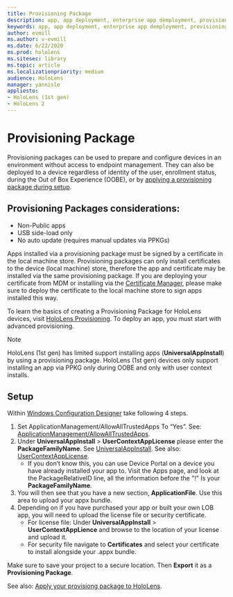 ```yaml
---
title: Provisioning Package
description: app, app deployment, enterprise app demployment, provisioning 
keywords: app, app deployment, enterprise app demployment, provisioning 
author: evmill
ms.author: v-evmill
ms.date: 6/22/2020
ms.prod: hololens
ms.sitesec: library
ms.topic: article
ms.localizationpriority: medium
audience: HoloLens
manager: yannisle
appliesto:
- HoloLens (1st gen)
- HoloLens 2
---
```


# Provisioning Package

Provisioning packages can be used to prepare and configure devices in an environment without access to endpoint management. They can also be deployed to a device regardless of identity of the user, enrollment status, during the Out of Box Experience (OOBE), or by [applying a provisioning package during setup](https://docs.microsoft.com/hololens/hololens-provisioning##apply-a-provisioning-package-to-hololens-during-setup).

## Provisioning Packages considerations:
* Non-Public apps
* USB side-load only
* No auto update (requires manual updates via PPKGs)

Apps installed via a provisioning package must be signed by a certificate in the local machine store. Provisioning packages can only install certificates to the device (local machine) store, therefore the app and certificate may be installed via the same provisioning package. If you are deploying your certificate from MDM or installing via the [Certificate Manager](certificate-manager.md), please make sure to deploy the certificate to the local machine store to sign apps installed this way.

To learn the basics of creating a Provisioning Package for HoloLens devices, visit [HoloLens Provisioning](https://docs.microsoft.com/hololens/hololens-provisioning). To deploy an app, you must start with advanced provisioning.

> [!NOTE]
> HoloLens (1st gen) has limited support installing apps (**UniversalAppInstall**) by using a provisioning package. HoloLens (1st gen) devices only support installing an app via PPKG only during OOBE and only with user context installs.

## Setup

Within [Windows Configuration Designer](https://www.microsoft.com/store/productId/9NBLGGH4TX22) take following 4 steps.

1. Set ApplicationManagement/AllowAllTrustedApps To “Yes”. See: [ApplicationManagement/AllowAllTrustedApps](https://docs.microsoft.com/windows/client-management/mdm/policy-csp-applicationmanagement#applicationmanagement-allowalltrustedapps).
2. Under **UniversalAppInstall** > **UserContextAppLicense** please enter the **PackageFamilyName**. See [UniversalAppInstall](https://docs.microsoft.com/windows/configuration/wcd/wcd-universalappinstall). See also: [UserContextAppLicense](https://docs.microsoft.com/windows/configuration/wcd/wcd-universalappinstall#usercontextapplicense).
    - If you don’t know this, you can use Device Portal on a device you have already installed your app to. Visit the Apps page, and look at the PackageRelativeID line, all the information before the "!" Is your **PackageFamilyName**.
3. You will then see that you have a new section, **ApplicationFile**. Use this area to upload your appx bundle.
4. Depending on if you have purchased your app or built your own LOB app, you will need to upload the license file or security certificate.
    - For license file: Under **UniversalAppInstall** > **UserContextAppLience** and browse to the location of your license and upload it. 
    - For security file navigate to **Certificates** and select your certificate to install alongside your .appx bundle.

Make sure to save your project to a secure location. Then **Export** it as a **Provisioning Package**.  
    
See also: [Apply your provisiong package to HoloLens](https://docs.microsoft.com/hololens/hololens-provisioning#apply-a-provisioning-package-to-hololens-during-setup).
